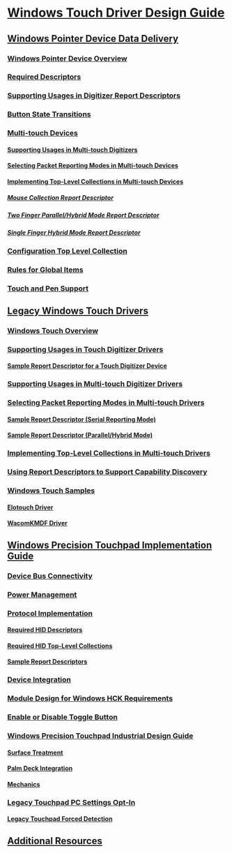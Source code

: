 # [Windows Touch Driver Design Guide](windows-touch-drivers.md)
## [Windows Pointer Device Data Delivery](windows-pointer-device-data-delivery.md)
### [Windows Pointer Device Overview](windows-pointer-device-overview.md)
### [Required Descriptors](required-descriptors.md)
### [Supporting Usages in Digitizer Report Descriptors](supporting-usages-in-digitizer-report-descriptors.md)
### [Button State Transitions](button-state-transitions.md)
### [Multi-touch Devices](multitouch-devices.md)
#### [Supporting Usages in Multi-touch Digitizers](supporting-usages-in-multitouch-digitizer-drivers-win8.md)
#### [Selecting Packet Reporting Modes in Multi-touch Devices](selecting-packet-reporting-modes-in-multitouch-devices.md)
#### [Implementing Top-Level Collections in Multi-touch Devices](implementing-top-level-collections-in-multitouch-devices.md)
##### [Mouse Collection Report Descriptor](mouse-collection-report-descriptor.md)
##### [Two Finger Parallel/Hybrid Mode Report Descriptor](two-finger-parallel-hybrid-mode-report-descriptor.md)
##### [Single Finger Hybrid Mode Report Descriptor](single-finger-hybrid-mode-report-descriptor.md)
### [Configuration Top Level Collection](configuration-top-level-collection.md)
### [Rules for Global Items](rules-for-global-items.md)
### [Touch and Pen Support](touch-and-pen-support.md)
## [Legacy Windows Touch Drivers](legacy-windows-touch-drivers.md)
### [Windows Touch Overview](windows-touch-overview.md)
### [Supporting Usages in Touch Digitizer Drivers](supporting-usages-in-touch-digitizer-drivers.md)
#### [Sample Report Descriptor for a Touch Digitizer Device](sample-report-descriptor-for-a-touch-digitizer-device.md)
### [Supporting Usages in Multi-touch Digitizer Drivers](supporting-usages-in-multitouch-digitizer-drivers.md)
### [Selecting Packet Reporting Modes in Multi-touch Drivers](selecting-packet-reporting-modes-in-multitouch-drivers.md)
#### [Sample Report Descriptor (Serial Reporting Mode)](sample-report-descriptor--serial-reporting-mode-.md)
#### [Sample Report Descriptor (Parallel/Hybrid Mode)](sample-report-descriptor--parallel-hybrid-mode-.md)
### [Implementing Top-Level Collections in Multi-touch Drivers](implementing-top-level-collections-in-multitouch-drivers.md)
### [Using Report Descriptors to Support Capability Discovery](using-report-descriptors-to-support-capability-discovery.md)
### [Windows Touch Samples](windows-touch-samples.md)
#### [Elotouch Driver](elotouch-driver.md)
#### [WacomKMDF Driver](wacomkmdf-driver.md)
## [Windows Precision Touchpad Implementation Guide](windows-precision-touchpad-implementation-guide.md)
### [Device Bus Connectivity](windows-precision-touchpad-device-bus-connectivity.md)
### [Power Management](windows-precision-touchpad-power-management.md)
### [Protocol Implementation](windows-precision-touchpad-protocol-implementation.md)
#### [Required HID Descriptors](windows-precision-touchpad-required-hid-descriptors.md)
#### [Required HID Top-Level Collections](windows-precision-touchpad-required-hid-top-level-collections.md)
#### [Sample Report Descriptors](windows-precision-touchpad-sample-report-descriptors.md)
### [Device Integration](windows-precision-touchpad-device-integration.md)
### [Module Design for Windows HCK Requirements](windows-precision-touchpad-module-design-for-windows-hck-requirements.md)
### [Enable or Disable Toggle Button](windows-precision-touchpad-enable-or-disable-toggle-button.md)
### [Windows Precision Touchpad Industrial Design Guide](windows-precision-touchpad-industrial-design-guide.md)
#### [Surface Treatment](windows-precision-touchpad-surface-treatment.md)
#### [Palm Deck Integration](windows-precision-touchpad-palm-deck-integration.md)
#### [Mechanics](windows-precision-touchpad-mechanics.md)
### [Legacy Touchpad PC Settings Opt-In](windows-precision-touchpad-legacy-touchpad-pc-settings-opt-in.md)
#### [Legacy Touchpad Forced Detection](windows-legacy-touchpad-forced-detection.md)
## [Additional Resources](additional-resources.md)

